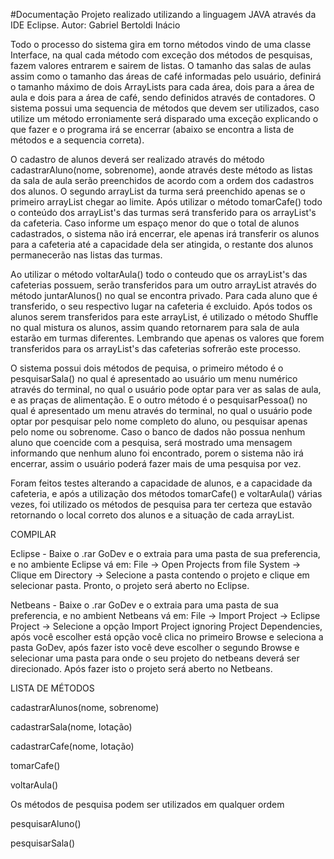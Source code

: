 #Documentação
Projeto realizado utilizando a linguagem JAVA através da IDE Eclipse. Autor: Gabriel Bertoldi Inácio

Todo o processo do sistema gira em torno métodos vindo de uma classe Interface, na qual cada método com exceção dos métodos de pesquisas, fazem valores entrarem e sairem de listas. O tamanho das salas de aulas assim como o tamanho das áreas de café informadas pelo usuário, definirá o tamanho máximo de dois ArrayLists para cada área, dois para a área de aula e dois para a área de café, sendo definidos através de contadores. O sistema possui uma sequencia de métodos que devem ser utilizados, caso utilize um método erroniamente será disparado uma exceção explicando o que fazer e o programa irá se encerrar (abaixo se encontra a lista de métodos e a sequencia correta).

O cadastro de alunos deverá ser realizado através do método cadastrarAluno(nome, sobrenome), aonde através deste método as listas da sala de aula serão preenchidos de acordo com a ordem dos cadastros dos alunos. O segundo arrayList da turma será preenchido apenas se o primeiro arrayList chegar ao limite. Após utilizar o método tomarCafe() todo o conteúdo dos arrayList's das turmas será transferido para os arrayList's da cafeteria. Caso informe um espaço menor do que o total de alunos cadastrados, o sistema não irá encerrar, ele apenas irá transferir os alunos para a cafeteria até a capacidade dela ser atingida, o restante dos alunos permanecerão nas listas das turmas.

Ao utilizar o método voltarAula() todo o conteudo que os arrayList's das cafeterias possuem, serão transferidos para um outro arrayList através do método juntarAlunos() no qual se encontra privado. Para cada aluno que é transferido, o seu respectivo lugar na cafeteria é excluido. Após todos os alunos serem transferidos para este arrayList, é utilizado o método Shuffle no qual mistura os alunos, assim quando retornarem para sala de aula estarão em turmas diferentes. Lembrando que apenas os valores que forem transferidos para os arrayList's das cafeterias sofrerão este processo.

O sistema possui dois métodos de pequisa, o primeiro método é o pesquisarSala() no qual é apresentado ao usuário um menu numérico através do terminal, no qual o usuário pode optar para ver as salas de aula, e as praças de alimentação. E o outro método é o pesquisarPessoa() no qual é apresentado um menu através do terminal, no qual o usuário pode optar por pesquisar pelo nome completo do aluno, ou pesquisar apenas pelo nome ou sobrenome. Caso o banco de dados não possua nenhum aluno que coencide com a pesquisa, será mostrado uma mensagem informando que nenhum aluno foi encontrado, porem o sistema não irá encerrar, assim o usuário poderá fazer mais de uma pesquisa por vez.

Foram feitos testes alterando a capacidade de alunos, e a capacidade da cafeteria, e após a utilização dos métodos tomarCafe() e voltarAula() várias vezes, foi utilizado os métodos de pesquisa para ter certeza que estavão retornando o local correto dos alunos e a situação de cada arrayList.

COMPILAR

Eclipse - Baixe o .rar GoDev e o extraia para uma pasta de sua preferencia, e no ambiente Eclipse vá em: File -> Open Projects from file System -> Clique em Directory -> Selecione a pasta contendo o projeto e clique em selecionar pasta. Pronto, o projeto será aberto no Eclipse.

Netbeans - Baixe o .rar GoDev e o extraia para uma pasta de sua preferencia, e no ambient Netbeans vá em: File -> Import Project -> Eclipse Project -> Selecione a opção Import Project ignoring Project Dependencies, após você escolher está opção você clica no primeiro Browse e seleciona a pasta GoDev, após fazer isto você deve escolher o segundo Browse e selecionar uma pasta para onde o seu projeto do netbeans deverá ser direcionado. Após fazer isto o projeto será aberto no Netbeans.

LISTA DE MÉTODOS

cadastrarAlunos(nome, sobrenome)

cadastrarSala(nome, lotação)

cadastrarCafe(nome, lotação)

tomarCafe()

voltarAula()

Os métodos de pesquisa podem ser utilizados em qualquer ordem

pesquisarAluno()

pesquisarSala()
